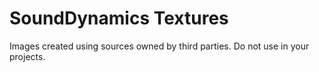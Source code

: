 # SoundDynamics Textures

Images created using sources owned by third parties. Do not use in your projects.